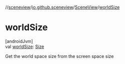 //[sceneview](../../../index.md)/[io.github.sceneview](../index.md)/[SceneView](index.md)/[worldSize](world-size.md)

# worldSize

[androidJvm]\
val [worldSize](world-size.md): [Size](../../io.github.sceneview.math/index.md#1872733609%2FClasslikes%2F-1571379623)

Get the world space size from the screen space size
